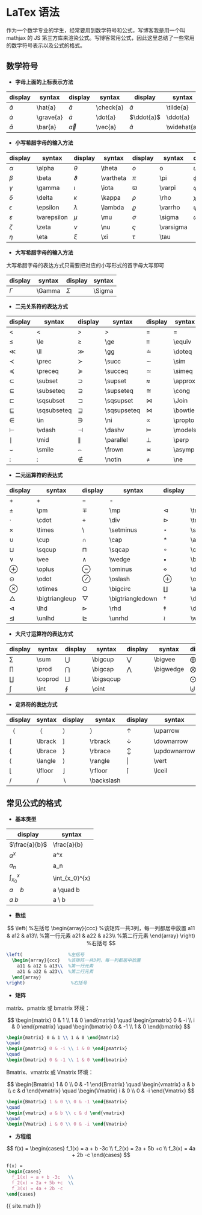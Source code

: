 # LaTex 语法

作为一个数学专业的学生，经常要用到数学符号和公式，写博客我是用一个叫 mathjax 的 JS 第三方库来渲染公式。写博客常用公式，因此这里总结了一些常用的数学符号表示以及公式的格式。

## 数学符号

- **字母上面的上标表示方法**

| display     | syntax    | display     | syntax    | display       | syntax      | display         | syntax        |
| ----------- | --------- | ----------- | --------- | ------------- | ----------- | --------------- | ------------- |
| $\hat{a}$   | \hat{a}   | $\check{a}$ | \check{a} | $\tilde{a}$   | \tilde{a}   | $\acute{a}$     | \acute{a}     |
| $\grave{a}$ | \grave{a} | $\dot{a}$   | \dot{a}   | $\ddot{a}$    | \ddot{a}    | $\breve{a}$     | \breve{a}     |
| $\bar{a}$   | \bar{a}   | $\vec{a}$   | \vec{a}   | $\widehat{a}$ | \widehat{a} | $\widetilde{a}$ | \widetilde{a} |

- **小写希腊字母的输入方法**

| display       | syntax      | display     | syntax    | display     | syntax    | display    | syntax   |
| ------------- | ----------- | ----------- | --------- | ----------- | --------- | ---------- | -------- |
| $\alpha$      | \alpha      | $\theta$    | \theta    | $o$         | o         | $\upsilon$ | \upsilon |
| $\beta$       | \beta       | $\vartheta$ | \vartheta | $\pi$       | \pi       | $\phi$     | \phi     |
| $\gamma$      | \gamma      | $\iota$     | \iota     | $\varpi$    | \varpi    | $\varphi$  | \varphi  |
| $\delta$      | \delta      | $\kappa$    | \kappa    | $\rho$      | \rho      | $\chi$     | \chi     |
| $\epsilon$    | \epsilon    | $\lambda$   | \lambda   | $\varrho$   | \varrho   | $\psi$     | \psi     |
| $\varepsilon$ | \varepsilon | $\mu$       | \mu       | $\sigma$    | \sigma    | $\omega$   | \omega   |
| $\zeta$       | \zeta       | $\nu$       | \nu       | $\varsigma$ | \varsigma |            |          |
| $\eta$        | \eta        | $\xi$       | \xi       | $\tau$      | \tau      |            |          |

- **大写希腊字母的输入方法**

大写希腊字母的表达方式只需要把对应的小写形式的首字母大写即可

| display  | syntax | display  | syntax |
| -------- | ------ | -------- | ------ |
| $\Gamma$ | \Gamma | $\Sigma$ | \Sigma |

- **二元关系符的表达方式**

| display       | syntax      | display       | syntax      | display   | syntax  |
| ------------- | ----------- | ------------- | ----------- | --------- | ------- |
| $<$           | <           | $>$           | >           | $=$       | =       |
| $\le$         | \le         | $\ge$         | \ge         | $\equiv$  | \equiv  |
| $\ll$         | \ll         | $\gg$         | \gg         | $\doteq$  | \doteq  |
| $\prec$       | \prec       | $\succ$       | \succ       | $\sim$    | \sim    |
| $\preceq$     | \preceq     | $\succeq$     | \succeq     | $\simeq$  | \simeq  |
| $\subset$     | \subset     | $\supset$     | \supset     | $\approx$ | \approx |
| $\subseteq$   | \subseteq   | $\supseteq$   | \supseteq   | $\cong$   | \cong   |
| $\sqsubset$   | \sqsubset   | $\sqsupset$   | \sqsupset   | $\Join$   | \Join   |
| $\sqsubseteq$ | \sqsubseteq | $\sqsupseteq$ | \sqsupseteq | $\bowtie$ | \bowtie |
| $\in$         | \in         | $\ni$         | \ni         | $\propto$ | \propto |
| $\vdash$      | \vdash      | $\dashv$      | \dashv      | $\models$ | \models |
| $\mid$        | \mid        | $\parallel$   | \parallel   | $\perp$   | \perp   |
| $\smile$      | \smile      | $\frown$      | \frown      | $\asymp$  | \asymp  |
| $:$           | :           | $\notin$      | \notin      | $\ne$     | \ne     |

- **二元运算符的表达式**

| display          | syntax         | display            | syntax           | display          | syntax         |
| ---------------- | -------------- | ------------------ | ---------------- | ---------------- | -------------- |
| $+$              | +              | $-$                | -                |                  |                |
| $\pm$            | \pm            | $\mp$              | \mp              | $\triangleleft$  | \triangleleft  |
| $\cdot$          | \cdot          | $\div$             | \div             | $\triangleright$ | \triangleright |
| $\times$         | \times         | $\setminus$        | \setminus        | $\star$          | \star          |
| $\cup$           | \cup           | $\cap$             | \cap             | $\ast$           | \ast           |
| $\sqcup$         | \sqcup         | $\sqcap$           | \sqcap           | $\circ$          | \circ          |
| $\vee$           | \vee           | $\wedge$           | \wedge           | $\bullet$        | \bullet        |
| $\oplus$         | \oplus         | $\ominus$          | \ominus          | $\diamond$       | \diamond       |
| $\odot$          | \odot          | $\oslash$          | \oslash          | $\oplus$         | \oplus         |
| $\otimes$        | \otimes        | $\bigcirc$         | \bigcirc         | $\amalg$         | \amalg         |
| $\bigtriangleup$ | \bigtriangleup | $\bigtriangledown$ | \bigtriangledown | $\dagger$        | \dagger        |
| $\lhd$           | \lhd           | $\rhd$             | \rhd             | $\ddagger$       | \ddagger       |
| $\unlhd$         | \unlhd         | $\unrhd$           | \unrhd           | $\wr$            | \wr            |

- **大尺寸运算符的表达方式**

| display   | syntax  | display     | syntax    | display     | syntax    | display      | syntax     |
| --------- | ------- | ----------- | --------- | ----------- | --------- | ------------ | ---------- |
| $\sum$    | \sum    | $\bigcup$   | \bigcup   | $\bigvee$   | \bigvee   | $\bigoplus$  | \bigoplus  |
| $\prod$   | \prod   | $\bigcap$   | \bigcap   | $\bigwedge$ | \bigwedge | $\bigotimes$ | \bigotimes |
| $\coprod$ | \coprod | $\bigsqcup$ | \bigsqcup |             |           | $\bigodot$   | \bigodot   |
| $\int$    | \int    | $\oint$     | \oint     |             |           | $\biguplus$  | \biguplus  |

- **定界符的表达方式**

| display   | syntax  | display      | syntax     | display        | syntax       | display        | syntax       |
| --------- | ------- | ------------ | ---------- | -------------- | ------------ | -------------- | ------------ |
| $（$      | （      | $）$         | ）         | $\uparrow$     | \uparrow     | $\Uparrow$     | \Uparrow     |
| $\lbrack$ | \lbrack | $\rbrack$    | \rbrack    | $\downarrow$   | \downarrow   | $\Downarrow$   | \Downarrow   |
| $\lbrace$ | \lbrace | $\rbrace$    | \rbrace    | $\updownarrow$ | \updownarrow | $\Updownarrow$ | \Updownarrow |
| $\langle$ | \langle | $\rangle$    | \rangle    | $\vert$        | \vert        | $\Vert$        | \Vert        |
| $\lfloor$ | \lfloor | $\rfloor$    | \rfloor    | $\lceil$       | \lceil       | $\rceil$       | \rceil       |
| $/$       | /       | $\backslash$ | \backslash |                |              |                |              |



## 常见公式的格式

- **基本类型**

| display          | syntax         |
| ---------------- | -------------- |
| $\frac{a}{b}$    | \frac{a}{b}    |
| $a^x$            | a^x            |
| $a_n$            | a_n            |
| $\int_{x_0}^{x}$ | \int_{x_0}^{x} |
| $a \quad b$      | a \quad b      |
| $a \ b$          | a \ b          |



- **数组**

$$
\left(                 %左括号
  \begin{array}{ccc}   %该矩阵一共3列，每一列都居中放置
    a11 & a12 & a13\\  %第一行元素
    a21 & a22 & a23\\  %第二行元素
  \end{array}
\right)                 %右括号
$$

``` latex
\left(                 %左括号
  \begin{array}{ccc}   %该矩阵一共3列，每一列都居中放置
    a11 & a12 & a13\\  %第一行元素
    a21 & a22 & a23\\  %第二行元素
  \end{array}
\right)                 %右括号
```



- **矩阵**

matrix、pmatrix 或 bmatrix 环境：


$$
\begin{matrix} 0 & 1 \\ 1 & 0 \end{matrix}
\quad
\begin{pmatrix} 0 & -i \\ i & 0 \end{pmatrix}
\quad
\begin{bmatrix} 0 & -1 \\ 1 & 0 \end{bmatrix}
$$




``` latex
\begin{matrix} 0 & 1 \\ 1 & 0 \end{matrix}
\quad
\begin{pmatrix} 0 & -i \\ i & 0 \end{pmatrix}
\quad
\begin{bmatrix} 0 & -1 \\ 1 & 0 \end{bmatrix}
```



Bmatrix、vmatrix 或 Vmatrix 环境：


$$
\begin{Bmatrix} 1 & 0 \\ 0 & -1 \end{Bmatrix}
\quad
\begin{vmatrix} a & b \\ c & d \end{vmatrix}
\quad
\begin{Vmatrix} i & 0 \\ 0 & -i \end{Vmatrix}
$$



``` latex
\begin{Bmatrix} 1 & 0 \\ 0 & -1 \end{Bmatrix}
\quad
\begin{vmatrix} a & b \\ c & d \end{vmatrix}
\quad
\begin{Vmatrix} i & 0 \\ 0 & -i \end{Vmatrix}
```




- **方程组**

$$
f(x) =
\begin{cases}
  f_1(x) = a + b -3c   \\
  f_2(x) = 2a + 5b +c  \\
  f_3(x) = 4a + 2b -c  
\end{cases}
$$



```latex
f(x) =
\begin{cases}
  f_1(x) = a + b -3c   \\
  f_2(x) = 2a + 5b +c  \\
  f_3(x) = 4a + 2b -c  
\end{cases}
```





{{ site.math }}